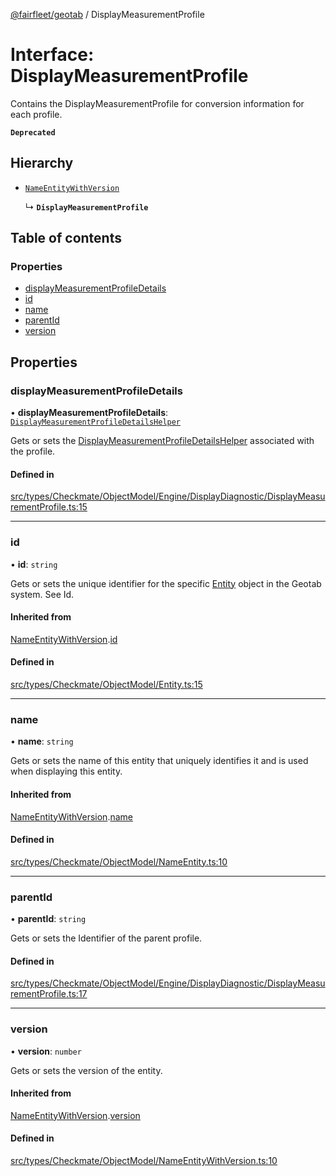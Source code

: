 [@fairfleet/geotab](../README.md) / DisplayMeasurementProfile

# Interface: DisplayMeasurementProfile

Contains the DisplayMeasurementProfile for conversion information for each profile.

**`Deprecated`**

## Hierarchy

- [`NameEntityWithVersion`](NameEntityWithVersion.md)

  ↳ **`DisplayMeasurementProfile`**

## Table of contents

### Properties

- [displayMeasurementProfileDetails](DisplayMeasurementProfile.md#displaymeasurementprofiledetails)
- [id](DisplayMeasurementProfile.md#id)
- [name](DisplayMeasurementProfile.md#name)
- [parentId](DisplayMeasurementProfile.md#parentid)
- [version](DisplayMeasurementProfile.md#version)

## Properties

### displayMeasurementProfileDetails

• **displayMeasurementProfileDetails**: [`DisplayMeasurementProfileDetailsHelper`](DisplayMeasurementProfileDetailsHelper.md)

Gets or sets the [DisplayMeasurementProfileDetailsHelper](DisplayMeasurementProfileDetailsHelper.md) associated with the profile.

#### Defined in

[src/types/Checkmate/ObjectModel/Engine/DisplayDiagnostic/DisplayMeasurementProfile.ts:15](https://github.com/fairfleet/geotab/blob/b682f10/src/types/Checkmate/ObjectModel/Engine/DisplayDiagnostic/DisplayMeasurementProfile.ts#L15)

___

### id

• **id**: `string`

Gets or sets the unique identifier for the specific [Entity](Entity.md) object in the Geotab system. See Id.

#### Inherited from

[NameEntityWithVersion](NameEntityWithVersion.md).[id](NameEntityWithVersion.md#id)

#### Defined in

[src/types/Checkmate/ObjectModel/Entity.ts:15](https://github.com/fairfleet/geotab/blob/b682f10/src/types/Checkmate/ObjectModel/Entity.ts#L15)

___

### name

• **name**: `string`

Gets or sets the name of this entity that uniquely identifies it and is used when displaying this entity.

#### Inherited from

[NameEntityWithVersion](NameEntityWithVersion.md).[name](NameEntityWithVersion.md#name)

#### Defined in

[src/types/Checkmate/ObjectModel/NameEntity.ts:10](https://github.com/fairfleet/geotab/blob/b682f10/src/types/Checkmate/ObjectModel/NameEntity.ts#L10)

___

### parentId

• **parentId**: `string`

Gets or sets the Identifier of the parent profile.

#### Defined in

[src/types/Checkmate/ObjectModel/Engine/DisplayDiagnostic/DisplayMeasurementProfile.ts:17](https://github.com/fairfleet/geotab/blob/b682f10/src/types/Checkmate/ObjectModel/Engine/DisplayDiagnostic/DisplayMeasurementProfile.ts#L17)

___

### version

• **version**: `number`

Gets or sets the version of the entity.

#### Inherited from

[NameEntityWithVersion](NameEntityWithVersion.md).[version](NameEntityWithVersion.md#version)

#### Defined in

[src/types/Checkmate/ObjectModel/NameEntityWithVersion.ts:10](https://github.com/fairfleet/geotab/blob/b682f10/src/types/Checkmate/ObjectModel/NameEntityWithVersion.ts#L10)
